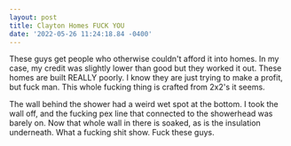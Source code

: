```yaml
--- 
layout: post 
title: Clayton Homes FUCK YOU 
date: '2022-05-26 11:24:18.84 -0400' 
---
```

These guys get people who otherwise couldn't afford it into homes. In my case, my credit was slightly lower than 
good but they worked it out. These homes are built REALLY poorly. I know they are just trying to make a profit, 
but fuck man. This whole fucking thing is crafted from 2x2's it seems. 

The wall behind the shower had a weird wet spot at the bottom. I took the wall off, and the fucking pex line 
that connected to the showerhead was barely on. Now that whole wall in there is soaked, as is the insulation 
underneath. What a fucking shit show. Fuck these guys. 
